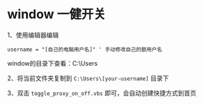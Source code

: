 # window 一健开关

1、使用编辑器编辑
```
username = "[自己的电脑用户名]" ' 手动修改自己的额用户名
```
window的目录下查看：C:\Users

2、将当前文件夹复制到 `C:\Users\[your-username]` 目录下

3、双击 `toggle_proxy_on_off.vbs` 即可，会自动创建快捷方式到首页